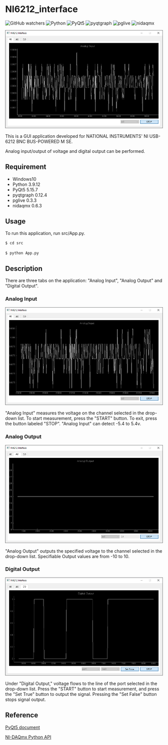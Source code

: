 # NI6212_interface
![GitHub watchers](https://img.shields.io/github/watchers/OIST-EQuIP/NI6212_interface?style=social)
![Python](https://img.shields.io/badge/python-v3.9.12-007396.svg?logo=python&style=popout)
![PyQt5](https://img.shields.io/badge/PyQt5-v5.15.7-007396.svg?logo=python&style=popout)
![pyqtgraph](https://img.shields.io/badge/pyqtgraph-v0.12.4-007396.svg?logo=python&style=popout)
![pglive](https://img.shields.io/badge/pglive-v0.3.3-007396.svg?logo=python&style=popout)
![nidaqmx](https://img.shields.io/badge/nidaqmx-v0.6.3-44A833.svg?style=popout)

![image](https://github.com/OIST-EQuIP/NI6212_interface/blob/main/img/Capture.PNG)

This is a GUI application developed for NATIONAL INSTRUMENTS' NI USB-6212 BNC BUS-POWERED M SE.

Analog input/output of voltage and digital output can be performed.

## Requirement
- Windows10
- Python 3.9.12
- PyQt5 5.15.7
- pyqtgraph 0.12.4
- pglive 0.3.3
- nidaqmx 0.6.3

## Usage
To run this application, run src/App.py.

```
$ cd src

$ python App.py
```

## Description

There are three tabs on the application: "Analog Input", "Analog Output" and "Digital Output".

### Analog Input

![image](https://github.com/OIST-EQuIP/NI6212_interface/blob/main/img/AI.PNG)

"Analog Input" measures the voltage on the channel selected in the drop-down list.
To start measurement, press the "START" button. To exit, press the button labeled "STOP". "Analog Input" can detect -5.4 to 5.4v.

### Analog Output

![image](https://github.com/OIST-EQuIP/NI6212_interface/blob/main/img/AO.PNG)

"Analog Output" outputs the specified voltage to the channel selected in the drop-down list.
Specifiable Output values are from -10 to 10.

### Digital Output

![image](https://github.com/OIST-EQuIP/NI6212_interface/blob/main/img/DO.PNG)

Under "Digital Output," voltage flows to the line of the port selected in the drop-down list.
Press the "START" button to start measurement, and press the "Set True" button to output the signal. Pressing the "Set False" button stops signal output.

## Reference
[PyQt5 document](https://pythonspot.com/pyqt5/)

[NI-DAQmx Python API](https://nidaqmx-python.readthedocs.io/en/latest/)